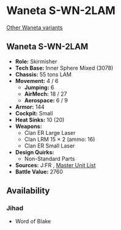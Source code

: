 # Waneta S-WN-2LAM 

[Other Waneta variants](../waneta.md) 

## Waneta S-WN-2LAM 

- **Role:** Skirmisher 
- **Tech Base:** Inner Sphere Mixed (3078) 
- **Chassis:** 55 tons LAM 
- **Movement:** 4 / 6 
  - **Jumping:** 6 
  - **AirMech:** 18 / 27 
  - **Aerospace:** 6 / 9 
- **Armor:** 144 
- **Cockpit:** Small 
- **Heat Sinks:** 10 (20) 
- **Weapons:** 
  - Clan ER Large Laser 
  - Clan LRM 15 × 2 (ammo: 16) 
  - Clan ER Small Laser 
- **Design Quirks:** 
  - Non-Standard Parts 
- **Sources:** J:FR , [Master Unit List](http://masterunitlist.info/Unit/Details/5380/waneta-s-wn-2lam) 
- **Battle Value:** 2760 

## Availability 

### Jihad 

- Word of Blake 


